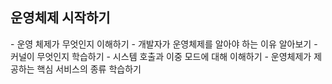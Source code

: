 ## 운영체제 시작하기

<aside>
- 운영 체제가 무엇인지 이해하기
- 개발자가 운영체제를 알아야 하는 이유 알아보기
- 커널이 무엇인지 학습하기
- 시스템 호출과 이중 모드에 대해 이해하기
- 운영체제가 제공하는 핵심 서비스의 종류 학습하기
</aside>
